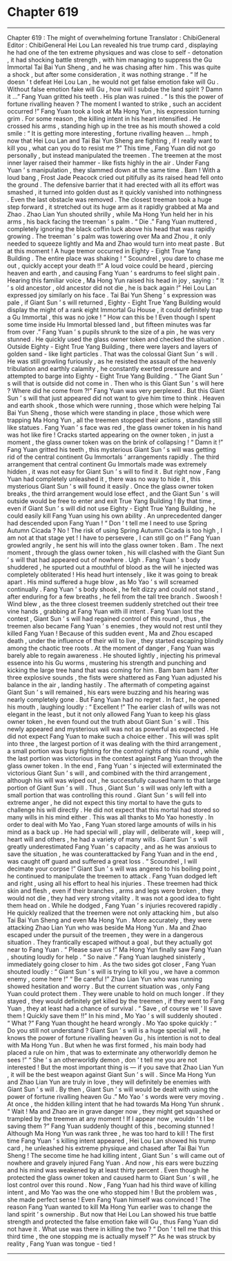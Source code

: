 
# Chapter 619


---

Chapter 619 : The might of overwhelming fortune
Translator :
ChibiGeneral
Editor :
ChibiGeneral
Hei Lou Lan revealed his true trump card , displaying he had one of the ten extreme physiques and was close to self - detonation , it had shocking battle strength , with him managing to suppress the Gu Immortal Tai Bai Yun Sheng , and he was chasing after him .
This was quite a shock , but after some consideration , it was nothing strange .
“ If he doesn ’ t defeat Hei Lou Lan , he would not get false emotion fake will Gu . Without false emotion fake will Gu , how will I subdue the land spirit ? Damn it …” Fang Yuan gritted his teeth .
His plan was ruined .
“ Is this the power of fortune rivalling heaven ? The moment I wanted to strike , such an accident occurred !” Fang Yuan took a look at Ma Hong Yun , his expression turning grim .
For some reason , the killing intent in his heart intensified .
He crossed his arms , standing high up in the tree as his mouth showed a cold smile : “ It is getting more interesting , fortune rivalling heaven … hmph , now that Hei Lou Lan and Tai Bai Yun Sheng are fighting , if I really want to kill you , what can you do to resist me ?”
This time , Fang Yuan did not go personally , but instead manipulated the treemen .
The treemen at the most inner layer raised their hammer - like fists highly in the air .
Under Fang Yuan ’ s manipulation , they slammed down at the same time .
Bam !
With a loud bang , Frost Jade Peacock cried out pitifully as its raised head fell onto the ground .
The defensive barrier that it had erected with all its effort was smashed , it turned into golden dust as it quickly vanished into nothingness .
Even the last obstacle was removed .
The closest treeman took a huge step forward , it stretched out its huge arm as it rapidly grabbed at Ma and Zhao .
Zhao Lian Yun shouted shrilly , while Ma Hong Yun held her in his arms , his back facing the treeman ’ s palm .
“ Die .” Fang Yuan muttered , completely ignoring the black coffin luck above his head that was rapidly growing .
The treeman ’ s palm was towering over Ma and Zhou , it only needed to squeeze lightly and Ma and Zhao would turn into meat paste .
But at this moment !
A huge tremor occurred in Eighty - Eight True Yang Building .
The entire place was shaking !
“ Scoundrel , you dare to chase me out , quickly accept your death !!” A loud voice could be heard , piercing heaven and earth , and causing Fang Yuan ’ s eardrums to feel slight pain .
Hearing this familiar voice , Ma Hong Yun raised his head in joy , saying : “ It ’ s old ancestor , old ancestor did not die , he is back again !”
Hei Lou Lan expressed joy similarly on his face .
Tai Bai Yun Sheng ’ s expression was pale , if Giant Sun ’ s will returned , Eighty - Eight True Yang Building would display the might of a rank eight Immortal Gu House , it could definitely trap a Gu Immortal , this was no joke !
“ How can this be ! Even though I spent some time inside Hu Immortal blessed land , but fifteen minutes was far from over .” Fang Yuan ’ s pupils shrunk to the size of a pin , he was very stunned .
He quickly used the glass owner token and checked the situation .
Outside Eighty - Eight True Yang Building , there were layers and layers of golden sand - like light particles .
That was the colossal Giant Sun ’ s will .
He was still growling furiously , as he resisted the assault of the heavenly tribulation and earthly calamity , he constantly exerted pressure and attempted to barge into Eighty - Eight True Yang Building .
“ The Giant Sun ’ s will that is outside did not come in . Then who is this Giant Sun ’ s will here ? Where did he come from ?!”
Fang Yuan was very perplexed .
But this Giant Sun ’ s will that just appeared did not want to give him time to think .
Heaven and earth shook , those which were running , those which were helping Tai Bai Yun Sheng , those which were standing in place , those which were trapping Ma Hong Yun , all the treemen stopped their actions , standing still like statues .
Fang Yuan ’ s face was red , the glass owner token in his hand was hot like fire !
Cracks started appearing on the owner token , in just a moment , the glass owner token was on the brink of collapsing !
“ Damn it !” Fang Yuan gritted his teeth , this mysterious Giant Sun ’ s will was getting rid of the central continent Gu Immortals ’ arrangements rapidly .
The third arrangement that central continent Gu Immortals made was extremely hidden , it was not easy for Giant Sun ’ s will to find it .
But right now , Fang Yuan had completely unleashed it , there was no way to hide it , this mysterious Giant Sun ’ s will found it easily .
Once the glass owner token breaks , the third arrangement would lose effect , and the Giant Sun ’ s will outside would be free to enter and exit True Yang Building !
By that time , even if Giant Sun ’ s will did not use Eighty - Eight True Yang Building , he could easily kill Fang Yuan using his own ability .
An unprecedented danger had descended upon Fang Yuan !
“ Don ’ t tell me I need to use Spring Autumn Cicada ? No ! The risk of using Spring Autumn Cicada is too high , I am not at that stage yet ! I have to persevere , I can still go on !” Fang Yuan growled angrily , he sent his will into the glass owner token .
Bam .
The next moment , through the glass owner token , his will clashed with the Giant Sun ’ s will that had appeared out of nowhere .
Ugh .
Fang Yuan ’ s body shuddered , he spurted out a mouthful of blood as the will he injected was completely obliterated !
His head hurt intensely , like it was going to break apart . His mind suffered a huge blow , as Mo Yao ’ s will screamed continually .
Fang Yuan ’ s body shook , he felt dizzy and could not stand , after enduring for a few breaths , he fell from the tall tree branch .
Swoosh !
Wind blew , as the three closest treemen suddenly stretched out their tree vine hands , grabbing at Fang Yuan with ill intent .
Fang Yuan lost the contest , Giant Sun ’ s will had regained control of this round , thus , the treemen also became Fang Yuan ’ s enemies , they would not rest until they killed Fang Yuan !
Because of this sudden event , Ma and Zhou escaped death , under the influence of their will to live , they started escaping blindly among the chaotic tree roots .
At the moment of danger , Fang Yuan was barely able to regain awareness .
He shouted lightly , injecting his primeval essence into his Gu worms , mustering his strength and punching and kicking the large tree hand that was coming for him .
Bam bam bam !
After three explosive sounds , the fists were shattered as Fang Yuan adjusted his balance in the air , landing hastily .
The aftermath of competing against Giant Sun ’ s will remained , his ears were buzzing and his hearing was nearly completely gone .
But Fang Yuan had no regret .
In fact , he opened his mouth , laughing loudly : “ Excellent !”
The earlier clash of wills was not elegant in the least , but it not only allowed Fang Yuan to keep his glass owner token , he even found out the truth about Giant Sun ’ s will .
This newly appeared and mysterious will was not as powerful as expected .
He did not expect Fang Yuan to make such a choice either .
This will was split into three , the largest portion of it was dealing with the third arrangement , a small portion was busy fighting for the control rights of this round , while the last portion was victorious in the contest against Fang Yuan through the glass owner token .
In the end , Fang Yuan ’ s injected will exterminated the victorious Giant Sun ’ s will , and combined with the third arrangement , although his will was wiped out , he successfully caused harm to that large portion of Giant Sun ’ s will .
Thus , Giant Sun ’ s will was only left with a small portion that was controlling this round .
Giant Sun ’ s will fell into extreme anger , he did not expect this tiny mortal to have the guts to challenge his will directly .
He did not expect that this mortal had stored so many wills in his mind either .
This was all thanks to Mo Yao honestly .
In order to deal with Mo Yao , Fang Yuan stored large amounts of wills in his mind as a back up .
He had special will , play will , deliberate will , keep will , heart will and others , he had a variety of many wills .
Giant Sun ’ s will greatly underestimated Fang Yuan ’ s capacity , and as he was anxious to save the situation , he was counterattacked by Fang Yuan and in the end , was caught off guard and suffered a great loss .
“ Scoundrel , I will decimate your corpse !” Giant Sun ’ s will was angered to his boiling point , he continued to manipulate the treemen to attack .
Fang Yuan dodged left and right , using all his effort to heal his injuries .
These treemen had thick skin and flesh , even if their branches , arms and legs were broken , they would not die , they had very strong vitality . It was not a good idea to fight them head on .
While he dodged , Fang Yuan ’ s injuries recovered rapidly .
He quickly realized that the treemen were not only attacking him , but also Tai Bai Yun Sheng and even Ma Hong Yun .
More accurately , they were attacking Zhao Lian Yun who was beside Ma Hong Yun .
Ma and Zhao escaped under the pursuit of the treemen , they were in a dangerous situation .
They frantically escaped without a goal , but they actually got near to Fang Yuan .
“ Please save us !” Ma Hong Yun finally saw Fang Yuan , shouting loudly for help .
“ So naive .” Fang Yuan laughed sinisterly , immediately going closer to him .
As the two sides got closer , Fang Yuan shouted loudly : “ Giant Sun ’ s will is trying to kill you , we have a common enemy , come here !”
“ Be careful !” Zhao Lian Yun who was running showed hesitation and worry .
But the current situation was , only Fang Yuan could protect them .
They were unable to hold on much longer .
If they stayed , they would definitely get killed by the treemen , if they went to Fang Yuan , they at least had a chance of survival .
“ Save , of course we ’ ll save them ! Quickly save them !!” In his mind , Mo Yao ’ s will suddenly shouted .
“ What ?” Fang Yuan thought he heard wrongly .
Mo Yao spoke quickly : “ Do you still not understand ? Giant Sun ’ s will is a huge special will , he knows the power of fortune rivalling heaven Gu , his intention is not to deal with Ma Hong Yun . But when he was first formed , his main body had placed a rule on him , that was to exterminate any otherworldly demon he sees !”
“ She ’ s an otherworldly demon , don ’ t tell me you are not interested ! But the most important thing is — if you save that Zhao Lian Yun , it will be the best weapon against Giant Sun ’ s will . Since Ma Hong Yun and Zhao Lian Yun are truly in love , they will definitely be enemies with Giant Sun ’ s will . By then , Giant Sun ’ s will would be dealt with using the power of fortune rivalling heaven Gu .”
Mo Yao ’ s words were very moving .
At once , the hidden killing intent that he had towards Ma Hong Yun shrunk .
“ Wait ! Ma and Zhao are in grave danger now , they might get squashed or trampled by the treemen at any moment ! If I appear now , wouldn ’ t I be saving them ?” Fang Yuan suddenly thought of this , becoming stunned !
Although Ma Hong Yun was rank three , he was too hard to kill !
The first time Fang Yuan ’ s killing intent appeared , Hei Lou Lan showed his trump card , he unleashed his extreme physique and chased after Tai Bai Yun Sheng !
The secome time he had killing intent , Giant Sun ’ s will came out of nowhere and gravely injured Fang Yuan .
And now , his ears were buzzing and his mind was weakened by at least thirty percent . Even though he protected the glass owner token and caused harm to Giant Sun ’ s will , he lost control over this round .
Now , Fang Yuan had his third wave of killing intent , and Mo Yao was the one who stopped him ! But the problem was , she made perfect sense ! Even Fang Yuan himself was convinced !
The reason Fang Yuan wanted to kill Ma Hong Yun earlier was to change the land spirit ’ s ownership .
But now that Hei Lou Lan showed his true battle strength and protected the false emotion fake will Gu , thus Fang Yuan did not have it . What use was there in killing the two ?
“ Don ’ t tell me that this third time , the one stopping me is actually myself ?” As he was struck by reality , Fang Yuan was tongue - tied !

---

